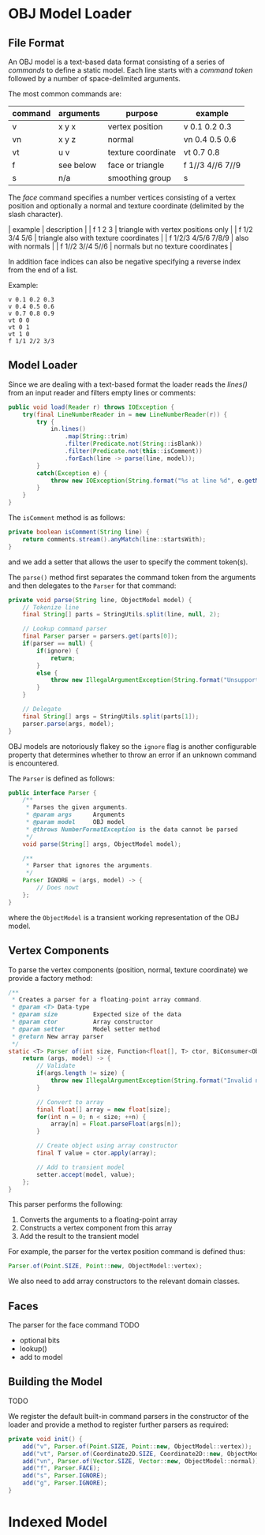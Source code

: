 # OBJ Model Loader

## File Format

An OBJ model is a text-based data format consisting of a series of *commands* to define a static model.
Each line starts with a *command token* followed by a number of space-delimited arguments.

The most common commands are:

| command 	| arguments 	| purpose 				| example 			|
| -------   | ---------		| -------				| -------			|
| v 	  	| x y x	  		| vertex position		| v 0.1 0.2 0.3 	|
| vn		| x y z			| normal				| vn 0.4 0.5 0.6	|
| vt		| u v			| texture coordinate	| vt 0.7 0.8		|
| f			| see below		| face or triangle		| f 1//3 4//6 7//9	|
| s			| n/a			| smoothing group		| s					|

The *face* command specifies a number vertices consisting of a vertex position and optionally a normal and texture coordinate (delimited by the slash character).

| example 				| description 								|
| f 1 2 3				| triangle with vertex positions only 		|
| f 1/2 3/4 5/6			| triangle also with texture coordinates 	|
| f 1/2/3 4/5/6 7/8/9	| also with normals 						|
| f 1//2 3//4 5//6		| normals but no texture coordinates 		|

In addition face indices can also be negative specifying a reverse index from the end of a list.

Example:
```
v 0.1 0.2 0.3
v 0.4 0.5 0.6
v 0.7 0.8 0.9
vt 0 0
vt 0 1
vt 1 0
f 1/1 2/2 3/3
```

## Model Loader

Since we are dealing with a text-based format the loader reads the *lines()* from an input reader and filters empty lines or comments:

```java
public void load(Reader r) throws IOException {
	try(final LineNumberReader in = new LineNumberReader(r)) {
		try {
			in.lines()
				.map(String::trim)
				.filter(Predicate.not(String::isBlank))
				.filter(Predicate.not(this::isComment))
				.forEach(line -> parse(line, model));
		}
		catch(Exception e) {
			throw new IOException(String.format("%s at line %d", e.getMessage(), in.getLineNumber()), e);
		}
	}
}
```

The `isComment` method is as follows:

```java
private boolean isComment(String line) {
	return comments.stream().anyMatch(line::startsWith);
}
```

and we add a setter that allows the user to specify the comment token(s).

The `parse()` method first separates the command token from the arguments and then delegates to the `Parser` for that command:

```java
private void parse(String line, ObjectModel model) {
	// Tokenize line
	final String[] parts = StringUtils.split(line, null, 2);

	// Lookup command parser
	final Parser parser = parsers.get(parts[0]);
	if(parser == null) {
		if(ignore) {
			return;
		}
		else {
			throw new IllegalArgumentException(String.format("Unsupported OBJ command: [%s]", parts[0]));
		}
	}

	// Delegate
	final String[] args = StringUtils.split(parts[1]);
	parser.parse(args, model);
}
```

OBJ models are notoriously flakey so the `ignore` flag is another configurable property that determines whether to throw an error if an unknown command is encountered.

The `Parser` is defined as follows:

```java
public interface Parser {
	/**
	 * Parses the given arguments.
	 * @param args 		Arguments
	 * @param model		OBJ model
	 * @throws NumberFormatException is the data cannot be parsed
	 */
	void parse(String[] args, ObjectModel model);

	/**
	 * Parser that ignores the arguments.
	 */
	Parser IGNORE = (args, model) -> {
		// Does nowt
	};
}
```

where the `ObjectModel` is a transient working representation of the OBJ model.

## Vertex Components

To parse the vertex components (position, normal, texture coordinate) we provide a factory method:

```java
/**
 * Creates a parser for a floating-point array command.
 * @param <T> Data-type
 * @param size			Expected size of the data
 * @param ctor			Array constructor
 * @param setter		Model setter method
 * @return New array parser
 */
static <T> Parser of(int size, Function<float[], T> ctor, BiConsumer<ObjectModel, T> setter) {
	return (args, model) -> {
		// Validate
		if(args.length != size) {
			throw new IllegalArgumentException(String.format("Invalid number of tokens: expected=%d actual=%d", size, args.length));
		}

		// Convert to array
		final float[] array = new float[size];
		for(int n = 0; n < size; ++n) {
			array[n] = Float.parseFloat(args[n]);
		}

		// Create object using array constructor
		final T value = ctor.apply(array);

		// Add to transient model
		setter.accept(model, value);
	};
}
```

This parser performs the following:
1. Converts the arguments to a floating-point array
2. Constructs a vertex component from this array
3. Add the result to the transient model

For example, the parser for the vertex position command is defined thus:

```java
Parser.of(Point.SIZE, Point::new, ObjectModel::vertex);
```

We also need to add array constructors to the relevant domain classes.

## Faces

The parser for the face command 
TODO
- optional bits
- lookup()
- add to model

## Building the Model

TODO

We register the default built-in command parsers in the constructor of the loader and provide a method to register further parsers as required:

```java
private void init() {
	add("v", Parser.of(Point.SIZE, Point::new, ObjectModel::vertex));
	add("vt", Parser.of(Coordinate2D.SIZE, Coordinate2D::new, ObjectModel::coord));
	add("vn", Parser.of(Vector.SIZE, Vector::new, ObjectModel::normal));
	add("f", Parser.FACE);
	add("s", Parser.IGNORE);
	add("g", Parser.IGNORE);
}
```

# Indexed Model


